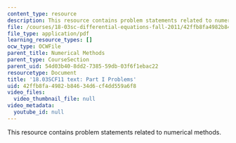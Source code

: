 ```yaml
---
content_type: resource
description: This resource contains problem statements related to numerical methods.
file: /courses/18-03sc-differential-equations-fall-2011/42ffb8fa4982b84634d6cf4dd559a6f8_MIT18_03SCF11_ps1_s3q.pdf
file_type: application/pdf
learning_resource_types: []
ocw_type: OCWFile
parent_title: Numerical Methods
parent_type: CourseSection
parent_uid: 54d03b40-8dd2-7385-59db-03f6f1ebac22
resourcetype: Document
title: '18.03SCF11 text: Part I Problems'
uid: 42ffb8fa-4982-b846-34d6-cf4dd559a6f8
video_files:
  video_thumbnail_file: null
video_metadata:
  youtube_id: null
---
```

This resource contains problem statements related to numerical methods.